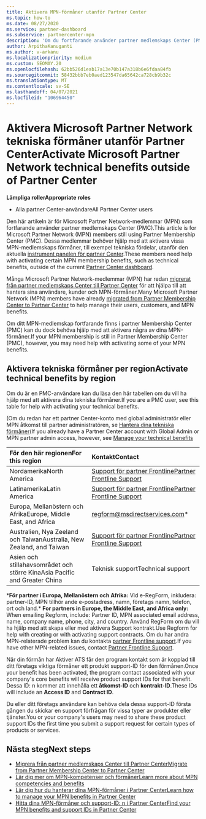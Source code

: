 ```yaml
---
title: Aktivera MPN-förmåner utanför Partner Center
ms.topic: how-to
ms.date: 08/27/2020
ms.service: partner-dashboard
ms.subservice: partnercenter-mpn
description: 'Om du fortfarande använder partner medlemskaps Center (PMC) kan du läsa om vilka du kan kontakta för att aktivera dina MPN tekniska support-förmåner och ge support-ID: n.'
author: ArpithaKanuganti
ms.author: v-arkanu
ms.localizationpriority: medium
ms.custom: SEOMAY.20
ms.openlocfilehash: 62bb526d1eab17a13e70b147a318b6e6fdaa84fb
ms.sourcegitcommit: 58432bbb7eb0aed123547da65642ca728cb9b32c
ms.translationtype: MT
ms.contentlocale: sv-SE
ms.lasthandoff: 04/07/2021
ms.locfileid: "106964450"
---
```

# <a name="activate-microsoft-partner-network-technical-benefits-outside-of-partner-center"></a><span data-ttu-id="0a2c4-103">Aktivera Microsoft Partner Network tekniska förmåner utanför Partner Center</span><span class="sxs-lookup"><span data-stu-id="0a2c4-103">Activate Microsoft Partner Network technical benefits outside of Partner Center</span></span>


<span data-ttu-id="0a2c4-104">**Lämpliga roller**</span><span class="sxs-lookup"><span data-stu-id="0a2c4-104">**Appropriate roles**</span></span>

- <span data-ttu-id="0a2c4-105">Alla partner Center-användare</span><span class="sxs-lookup"><span data-stu-id="0a2c4-105">All Partner Center users</span></span>

<span data-ttu-id="0a2c4-106">Den här artikeln är för Microsoft Partner Network-medlemmar (MPN) som fortfarande använder partner medlemskaps Center (PMC).</span><span class="sxs-lookup"><span data-stu-id="0a2c4-106">This article is for Microsoft Partner Network (MPN) members still using Partner Membership Center (PMC).</span></span> <span data-ttu-id="0a2c4-107">Dessa medlemmar behöver hjälp med att aktivera vissa MPN-medlemskaps förmåner, till exempel tekniska fördelar, utanför den aktuella [instrument panelen för partner Center](https://partner.microsoft.com/dashboard).</span><span class="sxs-lookup"><span data-stu-id="0a2c4-107">These members need help with activating certain MPN membership benefits, such as technical benefits, outside of the current [Partner Center dashboard](https://partner.microsoft.com/dashboard).</span></span>

<span data-ttu-id="0a2c4-108">Många Microsoft Partner Network-medlemmar (MPN) har redan [migrerat från partner medlemskaps Center till Partner Center](prepare-pmc-pc-migration.md) för att hjälpa till att hantera sina användare, kunder och MPN-förmåner.</span><span class="sxs-lookup"><span data-stu-id="0a2c4-108">Many Microsoft Partner Network (MPN) members have already [migrated from Partner Membership Center to Partner Center](prepare-pmc-pc-migration.md) to help manage their users, customers, and MPN benefits.</span></span>

<span data-ttu-id="0a2c4-109">Om ditt MPN-medlemskap fortfarande finns i partner Membership Center (PMC) kan du dock behöva hjälp med att aktivera några av dina MPN-förmåner.</span><span class="sxs-lookup"><span data-stu-id="0a2c4-109">If your MPN membership is still in Partner Membership Center (PMC), however, you may need help with activating some of your MPN benefits.</span></span>

## <a name="activate-technical-benefits-by-region"></a><span data-ttu-id="0a2c4-110">Aktivera tekniska förmåner per region</span><span class="sxs-lookup"><span data-stu-id="0a2c4-110">Activate technical benefits by region</span></span>

<span data-ttu-id="0a2c4-111">Om du är en PMC-användare kan du läsa den här tabellen om du vill ha hjälp med att aktivera dina tekniska förmåner.</span><span class="sxs-lookup"><span data-stu-id="0a2c4-111">If you are a PMC user, see this table for help with activating your technical benefits.</span></span>

<span data-ttu-id="0a2c4-112">(Om du redan har ett partner Center-konto med global administratör eller MPN åtkomst till partner administratören, se [Hantera dina tekniska förmåner](https://docs.microsoft.com/partner-center/manage-your-partner-network-benefits#manage-technical-benefits)</span><span class="sxs-lookup"><span data-stu-id="0a2c4-112">(If you already have a Partner Center account with Global Admin or MPN partner admin access, however, see [Manage your technical benefits](https://docs.microsoft.com/partner-center/manage-your-partner-network-benefits#manage-technical-benefits)</span></span>

|<span data-ttu-id="0a2c4-113">För den här regionen</span><span class="sxs-lookup"><span data-stu-id="0a2c4-113">For this region</span></span>  | <span data-ttu-id="0a2c4-114">Kontakt</span><span class="sxs-lookup"><span data-stu-id="0a2c4-114">Contact</span></span> |
|:--------|:------------|
|<span data-ttu-id="0a2c4-115">Nordamerika</span><span class="sxs-lookup"><span data-stu-id="0a2c4-115">North America</span></span>  | [<span data-ttu-id="0a2c4-116">Support för partner Frontline</span><span class="sxs-lookup"><span data-stu-id="0a2c4-116">Partner Frontline Support</span></span>](https://partner.microsoft.com/support?issueid=300-0042)  |
|<span data-ttu-id="0a2c4-117">Latinamerika</span><span class="sxs-lookup"><span data-stu-id="0a2c4-117">Latin America</span></span>  | [<span data-ttu-id="0a2c4-118">Support för partner Frontline</span><span class="sxs-lookup"><span data-stu-id="0a2c4-118">Partner Frontline Support</span></span>](https://partner.microsoft.com/support?issueid=300-0042)  |
|<span data-ttu-id="0a2c4-119">Europa, Mellanöstern och Afrika</span><span class="sxs-lookup"><span data-stu-id="0a2c4-119">Europe, Middle East, and Africa</span></span>  | [regform@msdirectservices.com](mailto:regform@msdirectservices.com)*  |
|<span data-ttu-id="0a2c4-120">Australien, Nya Zeeland och Taiwan</span><span class="sxs-lookup"><span data-stu-id="0a2c4-120">Australia, New Zealand, and Taiwan</span></span>  | [<span data-ttu-id="0a2c4-121">Support för partner Frontline</span><span class="sxs-lookup"><span data-stu-id="0a2c4-121">Partner Frontline Support</span></span>](https://partner.microsoft.com/support?issueid=300-0042)  |
|<span data-ttu-id="0a2c4-122">Asien och stillahavsområdet och större Kina</span><span class="sxs-lookup"><span data-stu-id="0a2c4-122">Asia Pacific and Greater China</span></span>  | <span data-ttu-id="0a2c4-123">Teknisk support</span><span class="sxs-lookup"><span data-stu-id="0a2c4-123">Technical support</span></span>  |

<span data-ttu-id="0a2c4-124">\***För partner i Europa, Mellanöstern och Afrika:** Vid e-RegForm, inkludera: partner-ID, MPN tillhör ande e-postadress, namn, företags namn, telefon, ort och land.</span><span class="sxs-lookup"><span data-stu-id="0a2c4-124">\* **For partners in Europe, the Middle East, and Africa only:** When emailing Regform, include: Partner ID, MPN associated email address, name, company name, phone, city, and country.</span></span> <span data-ttu-id="0a2c4-125">Använd RegForm om du vill ha hjälp med att skapa eller med aktivera Support kontrakt.</span><span class="sxs-lookup"><span data-stu-id="0a2c4-125">Use Regform for help with creating or with activating support contracts.</span></span> <span data-ttu-id="0a2c4-126">Om du har andra MPN-relaterade problem kan du kontakta [partner Frontline support](https://partner.microsoft.com/support?issueid=300-0042).</span><span class="sxs-lookup"><span data-stu-id="0a2c4-126">If you have other MPN-related issues, contact [Partner Frontline Support](https://partner.microsoft.com/support?issueid=300-0042).</span></span>

<span data-ttu-id="0a2c4-127">När din förmån har Aktiver ATS får den program kontakt som är kopplad till ditt företags viktiga förmåner ett produkt support-ID för den förmånen.</span><span class="sxs-lookup"><span data-stu-id="0a2c4-127">Once your benefit has been activated, the program contact associated with your company's core benefits will receive product support IDs for that benefit.</span></span> <span data-ttu-id="0a2c4-128">Dessa ID: n kommer att innehålla ett **åtkomst-ID** och **kontrakt-ID**.</span><span class="sxs-lookup"><span data-stu-id="0a2c4-128">These IDs will include an **Access ID** and **Contract ID**.</span></span> 

<span data-ttu-id="0a2c4-129">Du eller ditt företags användare kan behöva dela dessa support-ID första gången du skickar en support förfrågan för vissa typer av produkter eller tjänster.</span><span class="sxs-lookup"><span data-stu-id="0a2c4-129">You or your company's users may need to share these product support IDs the first time you submit a support request for certain types of products or services.</span></span>

## <a name="next-steps"></a><span data-ttu-id="0a2c4-130">Nästa steg</span><span class="sxs-lookup"><span data-stu-id="0a2c4-130">Next steps</span></span>

- [<span data-ttu-id="0a2c4-131">Migrera från partner medlemskaps Center till Partner Center</span><span class="sxs-lookup"><span data-stu-id="0a2c4-131">Migrate from Partner Membership Center to Partner Center</span></span>](prepare-pmc-pc-migration.md)
- [<span data-ttu-id="0a2c4-132">Lär dig mer om MPN-kompetenser och förmåner</span><span class="sxs-lookup"><span data-stu-id="0a2c4-132">Learn more about MPN competencies and benefits</span></span>](learn-about-competencies.md)
- [<span data-ttu-id="0a2c4-133">Lär dig hur du hanterar dina MPN-förmåner i Partner Center</span><span class="sxs-lookup"><span data-stu-id="0a2c4-133">Learn how to manage your MPN benefits in Partner Center</span></span>](manage-your-partner-network-benefits.md)
- [<span data-ttu-id="0a2c4-134">Hitta dina MPN-förmåner och support-ID: n i Partner Center</span><span class="sxs-lookup"><span data-stu-id="0a2c4-134">Find your MPN benefits and support IDs in Partner Center</span></span>](mpn-find-benefits.md)
